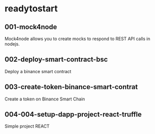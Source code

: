 # readytostart

## 001-mock4node
Mock4node allows you to create mocks to respond to REST API calls in nodejs.

## 002-deploy-smart-contract-bsc
Deploy a binance smart contract

## 003-create-token-binance-smart-contrat

Create a token on Binance Smart Chain

## 004-004-setup-dapp-project-react-truffle
Simple project REACT


